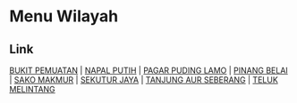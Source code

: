 # Menu Wilayah

## Link

[BUKIT PEMUATAN](https://github.com/gigit-pemilu/pemilu-2024-15-jambi/tree/main/pileg-dpr/hitung-suara/sub/15-jambi/sub/09-tebo/sub/10-serai-serumpun/sub/2003-bukit-pemuatan)
 | 
[NAPAL PUTIH](https://github.com/gigit-pemilu/pemilu-2024-15-jambi/tree/main/pileg-dpr/hitung-suara/sub/15-jambi/sub/09-tebo/sub/10-serai-serumpun/sub/2004-napal-putih)
 | 
[PAGAR PUDING LAMO](https://github.com/gigit-pemilu/pemilu-2024-15-jambi/tree/main/pileg-dpr/hitung-suara/sub/15-jambi/sub/09-tebo/sub/10-serai-serumpun/sub/2006-pagar-puding-lamo)
 | 
[PINANG BELAI](https://github.com/gigit-pemilu/pemilu-2024-15-jambi/tree/main/pileg-dpr/hitung-suara/sub/15-jambi/sub/09-tebo/sub/10-serai-serumpun/sub/2001-pinang-belai)
 | 
[SAKO MAKMUR](https://github.com/gigit-pemilu/pemilu-2024-15-jambi/tree/main/pileg-dpr/hitung-suara/sub/15-jambi/sub/09-tebo/sub/10-serai-serumpun/sub/2005-sako-makmur)
 | 
[SEKUTUR JAYA](https://github.com/gigit-pemilu/pemilu-2024-15-jambi/tree/main/pileg-dpr/hitung-suara/sub/15-jambi/sub/09-tebo/sub/10-serai-serumpun/sub/2002-sekutur-jaya)
 | 
[TANJUNG AUR SEBERANG](https://github.com/gigit-pemilu/pemilu-2024-15-jambi/tree/main/pileg-dpr/hitung-suara/sub/15-jambi/sub/09-tebo/sub/10-serai-serumpun/sub/2007-tanjung-aur-seberang)
 | 
[TELUK MELINTANG](https://github.com/gigit-pemilu/pemilu-2024-15-jambi/tree/main/pileg-dpr/hitung-suara/sub/15-jambi/sub/09-tebo/sub/10-serai-serumpun/sub/2008-teluk-melintang)

